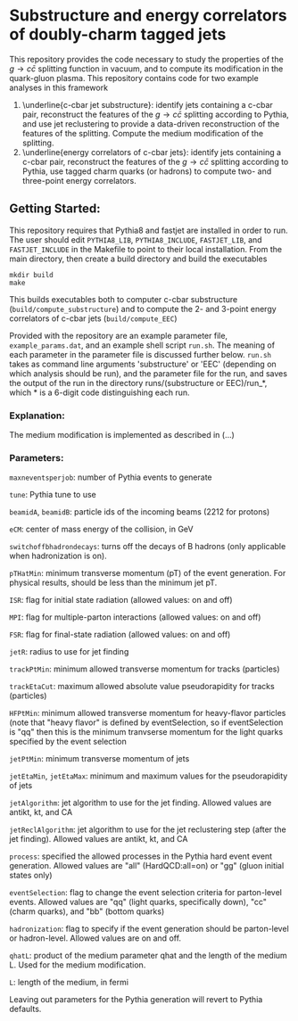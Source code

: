 # Substructure and energy correlators of doubly-charm tagged jets

This repository provides the code necessary to study the properties of the $g \to c\bar{c}$ splitting function in vacuum, and to compute its modification in the quark-gluon plasma. This repository contains code for two example analyses in this framework
1. \underline{c-cbar jet substructure}: identify jets containing a c-cbar pair, reconstruct the features of the $g \to c\bar{c}$ splitting according to Pythia, and use jet reclustering to provide a data-driven reconstruction of the features of the splitting. Compute the medium modification of the splitting.
2. \underline{energy correlators of c-cbar jets}: identify jets containing a c-cbar pair, reconstruct the features of the $g \to c\bar{c}$ splitting according to Pythia, use tagged charm quarks (or hadrons) to compute two- and three-point energy correlators.

## Getting Started:
This repository requires that Pythia8 and fastjet are installed in order to run. The user should edit `PYTHIA8_LIB`, `PYTHIA8_INCLUDE`, `FASTJET_LIB`, and `FASTJET_INCLUDE` in the Makefile to point to their local installation.
From the main directory, then create a build directory and build the executables
```
mkdir build
make
```
This builds executables both to computer c-cbar substructure (`build/compute_substructure`) and to compute the 2- and 3-point energy correlators of c-cbar jets (`build/compute_EEC`)

Provided with the repository are an example parameter file, `example_params.dat`, and an example shell script `run.sh`. The meaning of each parameter in the parameter file is discussed further below. `run.sh` takes as command line arguments 'substructure' or 'EEC' (depending on which analysis should be run), and the parameter file for the run, and saves the output of the run in the directory runs/(substructure or EEC)/run_*, which * is a 6-digit code distinguishing each run.

### Explanation:
The medium modification is implemented as described in (...)

### Parameters:
`maxneventsperjob`: number of Pythia events to generate

`tune`: Pythia tune to use

`beamidA`, `beamidB`: particle ids of the incoming beams (2212 for protons)

`eCM`: center of mass energy of the collision, in GeV

`switchoffbhadrondecays`: turns off the decays of B hadrons (only applicable when hadronization is on).

`pTHatMin`: minimum transverse momentum (pT) of the event generation. For physical results, should be less than the minimum jet pT.

`ISR`: flag for initial state radiation (allowed values: on and off)

`MPI`: flag for multiple-parton interactions (allowed values: on and off)

`FSR`: flag for final-state radiation (allowed values: on and off)

`jetR`: radius to use for jet finding

`trackPtMin`: minimum allowed transverse momentum for tracks (particles)

`trackEtaCut`: maximum allowed absolute value pseudorapidity for tracks (particles)

`HFPtMin`: minimum allowed transverse momentum for heavy-flavor particles (note that "heavy flavor" is defined by eventSelection, so if eventSelection is "qq" then this is the minimum tranvserse momentum for the light quarks specified by the event selection

`jetPtMin`: minimum transverse momentum of jets

`jetEtaMin`, `jetEtaMax`: minimum and maximum values for the pseudorapidity of jets

`jetAlgorithm`: jet algorithm to use for the jet finding. Allowed values are antikt, kt, and CA

`jetReclAlgorithm`: jet algorithm to use for the jet reclustering step (after the jet finding). Allowed values are antikt, kt, and CA

`process`: specified the allowed processes in the Pythia hard event event generation. Allowed values are "all" (HardQCD:all=on) or "gg" (gluon initial states only)

`eventSelection`: flag to change the event selection criteria for parton-level events. Allowed values are "qq" (light quarks, specifically down), "cc" (charm quarks), and "bb" (bottom quarks)

`hadronization`: flag to specify if the event generation should be parton-level or hadron-level. Allowed values are on and off.

`qhatL`: product of the medium parameter qhat and the length of the medium L. Used for the medium modification.

`L`: length of the medium, in fermi

Leaving out parameters for the Pythia generation will revert to Pythia defaults.
